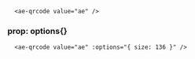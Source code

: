 ```vue
  <ae-qrcode value="ae" />
``` 

### prop: options{}
```vue
  <ae-qrcode value="ae" :options="{ size: 136 }" />
``` 
